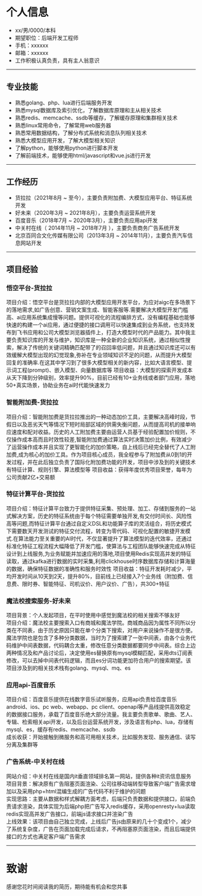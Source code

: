 # 个人信息
 - xx/男/0000/本科
 - 期望职位：后端开发工程师
 - 手机：xxxxxx
 - 邮箱：xxxxxx
 - 工作积极认真负责，具有主人翁意识

---

## 专业技能
- 熟悉golang、php、lua进行后端服务开发
- 熟悉mysql数据库及索引优化，了解数据库原理和主从相关技术
- 熟悉redis、memcache、ssdb等缓存，了解缓存原理和集群相关技术
- 熟悉linux常用命令，了解常用web服务器
- 熟悉常用数据结构，了解分布式系统和消息队列相关技术
- 熟悉大模型应用开发，了解大模型相关知识
- 了解python，能够使用python进行脚本开发
- 了解前端技术，能够使用html/javascript和vue.js进行开发

---

## 工作经历
- 货拉拉（2021年8月 ~ 至今），主要负责附加费、大模型应用平台、特征系统开发
- 好未来（2020年3月 ~ 2021年8月），主要负责运营系统开发
- 百度音乐（2018年7月 ~ 2020年3月），主要负责应用api开发
- 中关村在线（ 2014年11月 ~ 2018年7月 ），主要负责商务广告系统开发
- 北京百同合文化传媒有限公司（2013年3月 ~ 2014年11月），主要负责汽车信息网站开发

---

## 项目经验
### 悟空平台-货拉拉
项目介绍：悟空平台是货拉拉内部的大模型应用开发平台，为应对aigc在多场景下的落地需求,如广告创意、营销文案生成、智能客服等.需要解决大模型开发门槛高、ai应用系统集成慢等问题。提供可视化的流程编排方式，没有编程基础也能够快速的构建一个ai应用，通过便捷的接口调用可以快速集成到业务系统，也支持发布到飞书应用和公司大模型浏览器插件上，打造大模型时代的产品能力。其中我主要负责知识库的开发与维护，知识库是一种全新的企业知识系统，通过相似性搜索，解决了传统的关键词精确匹配带了的召回率低问题，并且通过知识库还可以有效缓解大模型出现的幻觉现象,弥补在专业领域知识不足的问题，从而提升大模型回复的准确率.在这其中学习到了很多大模型相关的新内容，比如大语言模型、提示词工程(prompt)、嵌入模型、向量数据库等
项目收益：大模型的探索开发成本从天下降到分钟级别，效率提升90%，目前已经有10+业务线或者部门应用，落地50+真实场景，协助业务在ai时代能快速发力

### 智能附加费-货拉拉
项目介绍：智能附加费是货拉拉推出的一种动态加价工具，主要解决高峰时段，节假日以及恶劣天气等情况下短时局部区域的供需失衡问题，从而提高司机的接单响应速度和配对收益。历史的人工附加费主要由运营人员基于经验配置加价规则，不仅操作成本高而且时效性较差,智能附加费通过算法实时决策加价比例，有效减少了运营操作成本并且实现了更智能化的加价策略，自上线后已经完全替代了人工附加费,成为核心的加价工具。作为项目核心成员，我全程参与了附加费从0到1的开发过程，并在此后独立负责了国际化附加费功能的开发，项目中涉及到的关键技术有特征计算、规则引擎、算法模型等
项目收益：获得年度优秀项目荣誉，每年为公司贡献2亿+交易额

### 特征计算平台-货拉拉
项目介绍：特征计算平台致力于提供特征采集、预处理、加工、存储到服务的一站式解决方案，历史的特征系统由于每个特征需要单独开发,有交付时间长、风险性高等问题,而特征计算平台通过自定义DSL和功能算子库的灵活组合，将历史模式下需要数天开发测试的特征交付流程，转变为零代码、可视化配置的敏捷开发模式.在算法能力至关重要的AI时代，不仅显著提升了算法模型的迭代效率，还通过标准化特征工程流程大幅降低了开发门槛，使算法与工程团队能够快速完成从特征设计到上线服务,为业务赋能并加速应用的落地,项目使用Redis实现高并发的特征读取，通过kafka进行数据的实时采集,利用clickhouse时序数据库存储和计算海量的数据，确保特征数据的准确性和服务时效性
项目收益：特征开发耗时减少，平均开发时间从10天到2天，提升80%，目前线上已经接入7个业务线（附加费、信息费、限时券、智能特征、司机议价、用户议价、广告），共300+特征

### 魔法校搜索服务-好未来
项目背景：个人发起项目，在平时使用中感觉到魔法校的相关搜索不够友好  
项目介绍：魔法校主要搜索入口有商城和魔法学院。商城商品因为属性不同所以分类在不同表，由于历史原因只能在单个分类下搜索，对用户来说操作不是很方便。魔法学院也是包含了多种分类数据，当时为了搜索建了一张中间表，由各个业务代码维护中间表数据，代码耦合太重，修改任意分类数据都要同步中间表。综合上边两种情况及和产品讨论后，决定使用es替换原有mysql模糊匹配，采用dts订阅表修改，可以去掉中间表代码逻辑，而且es分词功能更加符合用户的搜索期望。该项目涉及到的相关技术栈有golang、mysql、mq、es

### 应用api-百度音乐
项目介绍：百度音乐提供在线数字音乐试听服务，应用api负责给百度音乐android、ios、pc web、webapp、pc client、openapi等产品线提供高效稳定的数据接口服务，承载了百度音乐绝大部分流量。我主要负责歌单、歌曲、艺人、专辑、检索相关api开发，以及后台运营系统开发，涉及语言有php、lua，存储有mysql、es，缓存有redis、memcache、ssdb  
成长收获：开始接触到微服务和高可用相关技术，比如服务发现、服务通信、读写分离及集群等

### 广告系统-中关村在线
网站介绍：中关村在线是国内it垂直领域排名第一网站，提供各种it资讯信息服务  
项目背景：解决原有广告阻塞页面渲染、公司往移动端转型导致客户端广告需求增加以及采用php+html混编生成的广告代码不利于维护的问题  
实现思路：主要从数据和样式解耦方面考虑，后端只负责数据和提供接口，前端负责请求渲染，具体实现为后端php把广告写入redis缓存，采用openresty+lua读取redis实现高并发广告接口，前端js请求接口并渲染广告  
上线效果：该项目由自己独立完成，上线后广告js由原来的几十个变成1个，减少了系统复杂度，广告在页面加载完成后请求，不再阻塞原页面渲染，而且后端提供接口的方式也满足客户端广告需求

---

# 致谢
感谢您花时间阅读我的简历，期待能有机会和您共事
